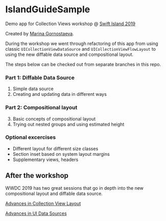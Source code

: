 # IslandGuideSample
Demo app for Collection Views workshop @ [Swift Island 2019](https://swiftisland.nl)

Created by [Marina Gornostaeva](https://twitter.com/hybridcattt).

During the workshop we went through refactoring of this app from using
classic `UICollectionViewDataSource` and `UICollectionViewFlowLayout`
to using the new diffable data source and compositional layout.

The steps below can be checked out from separate branches in this repo.

### Part 1: Diffable Data Source

1. Simple data source
2. Creating and updating data in different ways

### Part 2: Compositional layout

3. Basic concepts of compositional layout
4. Trying out nested groups and using estimated height

### Optional excercises 

- Different layout for different size classes
- Section inset based on system layout margins
- Supplementary views, headers

## After the workshop

WWDC 2019 has two great sessions that go in depth into the new compositional layout and diffable data source.

[Advances in Collection View Layout](https://developer.apple.com/videos/play/wwdc2019/215/)

[Advances in UI Data Sources](https://developer.apple.com/videos/play/wwdc2019/220)
